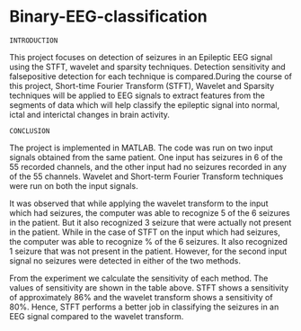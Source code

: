 # Binary-EEG-classification

    INTRODUCTION

This project focuses on detection of seizures in an Epileptic EEG signal using the STFT, wavelet and sparsity techniques. Detection sensitivity and falsepositive detection 
for each technique is compared.During the course of this project, Short-time Fourier Transform (STFT), Wavelet and Sparsity techniques will be applied to EEG signals to extract
features from the segments of data which will help classify the epileptic signal into normal, ictal and interictal changes in brain activity.

    CONCLUSION

The project is implemented in MATLAB. The code was run on two input signals obtained from the same patient. One input has seizures in 6 of the 55 recorded channels, and the other 
input had no seizures recorded in any of the 55 channels. Wavelet and Short-term Fourier Transform techniques were run on both the input signals. 

It was observed that while applying the wavelet transform to the input which had seizures, the computer was able to recognize 5 of the 6 seizures in the patient. But it also
recognized 3 seizure that were actually not present in the patient. While in the case of STFT on the input which had seizures, the computer was able to recognize % of the 6 
seizures. It also recognized 1 seizure that was not present in the patient. However, for the second input signal no seizures were detected in either of the two methods.

From the experiment we calculate the sensitivity of each method. The values of sensitivity are shown in the table above. STFT shows a sensitivity of approximately 86% and the 
wavelet transform shows a sensitivity of 80%. Hence, STFT performs a better job in classifying the seizures in an EEG signal compared to the wavelet transform.
